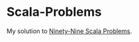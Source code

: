 # Scala-Problems
My solution to [Ninety-Nine Scala Problems](http://aperiodic.net/phil/scala/s-99/).

